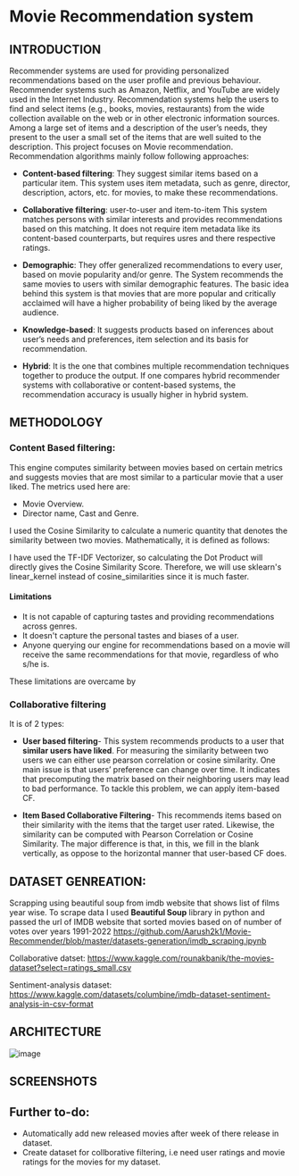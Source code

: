 # Movie Recommendation system

## INTRODUCTION

Recommender systems are used for providing personalized recommendations based on the user profile and previous behaviour. Recommender systems such as Amazon, Netflix, and YouTube are widely used in the Internet Industry. Recommendation systems help the users to find and select items (e.g., books, movies, restaurants) from the wide collection available on the web or in other electronic information sources. Among a large set of items and a description of the user’s needs, they present to the user a small set of the items that are well suited to the description.
This project focuses on Movie recommendation.
Recommendation algorithms mainly follow following approaches: 

-	**Content-based filtering**: They suggest similar items based on a particular item. This system uses item metadata, such as genre, director, description, actors, etc. for movies, to make these recommendations. 

-	**Collaborative filtering**: user-to-user and item-to-item
This system matches persons with similar interests and provides recommendations based on this matching. 
It does not require item metadata like its content-based counterparts, but requires usres and there respective ratings.

-	**Demographic**: They offer generalized recommendations to every user, based on movie popularity and/or genre. 
The System recommends the same movies to users with similar demographic features. The basic idea behind this system is that movies that are more popular and critically acclaimed will have a higher probability of being liked by the average audience.

-	**Knowledge-based**: It suggests products based on inferences about user’s needs and preferences, item selection and its basis for recommendation.

-	**Hybrid**: It is the one that combines multiple recommendation techniques together to produce the output. If one compares hybrid
recommender systems with collaborative or content-based systems, the recommendation accuracy is usually higher in hybrid system. 

## METHODOLOGY

### Content Based filtering:
This engine computes similarity between movies based on certain metrics and suggests movies that are most similar to a particular movie that a user liked. The metrics used here are:
- Movie Overview.
- Director name, Cast and Genre.

I used the Cosine Similarity to calculate a numeric quantity that denotes the similarity between two movies. Mathematically, it is defined as follows:
 
I have used the TF-IDF Vectorizer, so calculating the Dot Product will directly gives the Cosine Similarity Score. 
Therefore, we will use sklearn's linear_kernel instead of cosine_similarities since it is much faster.

#### Limitations
-	It is not capable of capturing tastes and providing recommendations across genres.
-	It doesn't capture the personal tastes and biases of a user. 
-	Anyone querying our engine for recommendations based on a movie will receive the same recommendations for that movie, regardless of who s/he is.

These limitations are overcame by 

### Collaborative filtering
It is of 2 types:

- **User based filtering**-  This system recommends products to a user that **similar users have liked**. For measuring the similarity between two users we can either use pearson correlation or cosine similarity. 
One main issue is that users’ preference can change over time. It indicates that precomputing the matrix based on their neighboring users may lead to bad performance. To tackle this problem, we can apply item-based CF.

- **Item Based Collaborative Filtering**- This recommends items based on their similarity with the items that the target user rated. 
Likewise, the similarity can be computed with Pearson Correlation or Cosine Similarity.
The major difference is that, in this, we fill in the blank vertically, as oppose to the horizontal manner that user-based CF does.

## DATASET GENREATION:

Scrapping using beautiful soup from imdb website that shows list of films year wise.
To scrape data I used **Beautiful Soup** library in python and passed the url of IMDB website that sorted movies based on of number of votes over years 1991-2022
https://github.com/Aarush2k1/Movie-Recommender/blob/master/datasets-generation/imdb_scraping.ipynb

Collaborative datset: https://www.kaggle.com/rounakbanik/the-movies-dataset?select=ratings_small.csv

Sentiment-analysis dataset: https://www.kaggle.com/datasets/columbine/imdb-dataset-sentiment-analysis-in-csv-format

## ARCHITECTURE

![image](https://user-images.githubusercontent.com/56411093/181216896-3366c2e7-0853-465d-b5dd-c93490da25df.png)
  

## SCREENSHOTS


## Further to-do:
- Automatically add new released movies after week of there release in dataset.
- Create dataset for collborative filtering, i.e need user ratings and movie ratings for the movies for my dataset.
